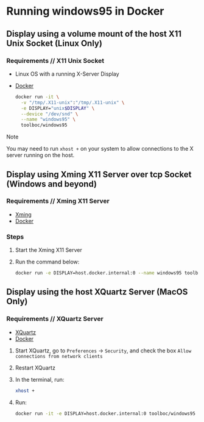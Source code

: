 # Running windows95 in Docker

## Display using a volume mount of the host X11 Unix Socket (Linux Only)

### Requirements // X11 Unix Socket

- Linux OS with a running X-Server Display
- [Docker](http://docker.io)

  ```bash
  docker run -it \
    -v "/tmp/.X11-unix":"/tmp/.X11-unix" \
    -e DISPLAY="unix$DISPLAY" \
    --device "/dev/snd" \
    --name "windows95" \
    toolboc/windows95
  ```

> [!NOTE]
> You may need to run `xhost +` on your system to allow connections to the X server running on the host.

## Display using Xming X11 Server over tcp Socket (Windows and beyond)

### Requirements // Xming X11 Server

- [Xming](https://sourceforge.net/projects/xming/)
- [Docker](http://docker.io)

### Steps

1. Start the Xming X11 Server
2. Run the command below:

   ```bash
   docker run -e DISPLAY=host.docker.internal:0 --name windows95 toolboc/windows95
   ```

## Display using the host XQuartz Server (MacOS Only)

### Requirements // XQuartz Server

- [XQuartz](https://www.xquartz.org/)
- [Docker](http://docker.io)

1. Start XQuartz, go to `Preferences` -> `Security`, and check the box `Allow connections from network clients`
2. Restart XQuartz
3. In the terminal, run:

   ```bash
   xhost +
   ```

4. Run:

   ```bash
   docker run -it -e DISPLAY=host.docker.internal:0 toolboc/windows95
   ```
